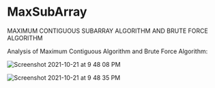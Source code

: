 # MaxSubArray
MAXIMUM CONTIGUOUS SUBARRAY ALGORITHM AND BRUTE FORCE ALGORITHM

Analysis of Maximum Contiguous Algorithm and Brute Force Algorithm:

![Screenshot 2021-10-21 at 9 48 08 PM](https://user-images.githubusercontent.com/52467793/138385251-17f4c183-db64-4eea-b7f3-8bb4c71dabf1.png)

![Screenshot 2021-10-21 at 9 48 35 PM](https://user-images.githubusercontent.com/52467793/138385292-2b5faae6-eb2a-4ca4-a5a3-21d879e5fc5c.png)

